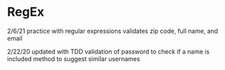 # RegEx
2/6/21
practice with regular expressions
validates zip code, full name, and email

2/22/20
updated with TDD 
validation of password to check if a name is included
method to suggest similar usernames 
